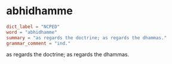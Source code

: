 # abhidhamme

``` toml
dict_label = "NCPED"
word = "abhidhamme"
summary = "as regards the doctrine; as regards the dhammas."
grammar_comment = "ind."
```

as regards the doctrine; as regards the dhammas.


